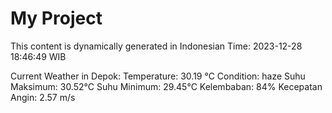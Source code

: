 # My Project

This content is dynamically generated in Indonesian Time: 2023-12-28 18:46:49 WIB


Current Weather in Depok:
Temperature: 30.19 °C
Condition: haze
Suhu Maksimum: 30.52°C
Suhu Minimum: 29.45°C
Kelembaban: 84%
Kecepatan Angin: 2.57 m/s
